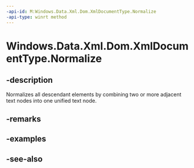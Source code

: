 ```yaml
---
-api-id: M:Windows.Data.Xml.Dom.XmlDocumentType.Normalize
-api-type: winrt method
---
```


<!-- Method syntax
public void Normalize()
-->

# Windows.Data.Xml.Dom.XmlDocumentType.Normalize

## -description
Normalizes all descendant elements by combining two or more adjacent text nodes into one unified text node.

## -remarks

## -examples

## -see-also
